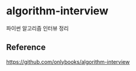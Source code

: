 # algorithm-interview
파이썬 알고리즘 인터뷰 정리

## Reference
https://github.com/onlybooks/algorithm-interview 
